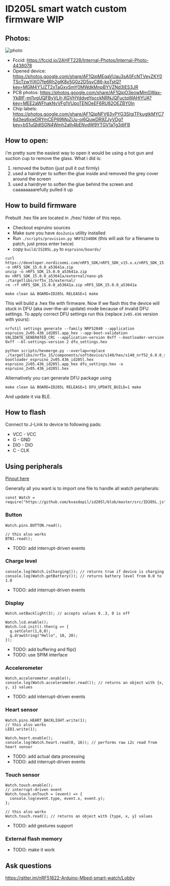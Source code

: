 # ID205L smart watch custom firmware WIP 

## Photos: 
![photo](http://official-file.honbow.com/2019-12-12-12-01-4601%20(2).png "Device")

- Fccid: https://fccid.io/2AHFT228/Internal-Photos/Internal-Photo-4438078
- Opened device: https://photos.google.com/share/AF1QipMEgaVUau3sA0FcNTVeyZKY0TScTzwYiXO7fe6Rh2gIK8x5G0z2D5svC86-koTstQ?key=MGM4Y1JZT2xTaGxvSmY0MWdkMnpBYVZNd3lES3JR
- PCB photos: https://photos.google.com/share/AF1QipO3eowMmGWax-Yk8IF-ml1vgUQFByVLIt-XGVHYddveYpcckNRNJQFuctqWAHlYUA?key=MEE2aWFhakNvVFg1VUpoTENOeEF6RU82OEZBY0ln
- Chip labels: https://photos.google.com/share/AF1QipNFV63yPYG3SIgiTFkugtkMYC76d3eq6xieDRYmCEP69MpZUu-oj6QuwDR9ZJyVDg?key=bS1uQldlSGN4Wmh2alh4bENydW9YTGV1aTg3djFB

## How to open:
i'm pretty sure the easiest way to open it would be using a hot gun and suction cup to remove the glass. What i did is:
1) removed the button (just pull it out firmly)
2) used a hairdryer to soften the glue inside and removed the grey cover around the screen
3) used a hairdryer to soften the glue behind the screen and caaaaaaaarefully pulled it up

## How to build firmware
Prebuilt .hex file are located in ./hex/ folder of this repo. 

- Checkout espruino sources
- Make sure you have `dos2unix` utility installed
- Run `./scripts/provision.py NRF52340DK` (this will ask for a filename to patch, just press enter twice)
- copy `build/IS205L.py` to `espruino/boards/`

```
curl https://developer.nordicsemi.com/nRF5_SDK/nRF5_SDK_v15.x.x/nRF5_SDK_15.0.0_a53641a.zip -o nRF5_SDK_15.0.0_a53641a.zip
unzip -o nRF5_SDK_15.0.0_a53641a.zip
mv nRF5_SDK_15.0.0_a53641a/external/nano-pb ./targetlibs/nrf5x_15/external/
rm -rf nRF5_SDK_15.0.0_a53641a.zip nRF5_SDK_15.0.0_a53641a

make clean && BOARD=ID205L RELEASE=1 make
```

This will build a .hex file with firmware. Now if we flash this the device will stuck in DFU (aka over-the-air update) mode because of invalid DFU settings. To apply correct DFU settings run this (replace `2v05.436` version with yours):

```
nrfutil settings generate --family NRF52840 --application espruino_2v05.436_id205l.app_hex --app-boot-validation VALIDATE_GENERATED_CRC --application-version 0xff --bootloader-version 0xff --bl-settings-version 2 dfu_settings.hex

python scripts/hexmerge.py --overlap=replace ./targetlibs/nrf5x_15/components/softdevice/s140/hex/s140_nrf52_6.0.0_softdevice.hex bootloader_espruino_2v05.436_id205l.hex espruino_2v05.436_id205l.app_hex dfu_settings.hex -o espruino_2v05.436_id205l.hex
```

Alternatively you can generate DFU package using
```
make clean && BOARD=ID205L RELEASE=1 DFU_UPDATE_BUILD=1 make
```
And update it via BLE.

## How to flash

Connect to J-Link to device to following pads:
- VCC - VCC
- G - GND
- DIO - DIO  
- C - CLK

## Using peripherals

[Pinout here](./DEVICES.md)

Generally all you want is to import one file to handle all watch peripherals:
```
const Watch = require("https://github.com/kvasdopil/id205l/blob/master/src/ID205L.js")
```

### Button

```
Watch.pins.BUTTON.read();

// this also works
BTN1.read();
```

- TODO: add interrupt-driven events

### Charge level

```
console.log(Watch.isCharging()); // returns true if device is charging
console.log(Watch.getBattery()); // returns battery level from 0.0 to 1.0
```

- TODO: add interrupt-driven events

### Display
```
Watch.setBacklight(3); // accepts values 0..3, 0 is off

Watch.lcd.enable();
Watch.lcd.init().then(g => {
  g.setColor(1,0,0);
  g.drawString("Hello", 10, 20);
});
```

- TODO: add buffering and flip()
- TODO: use SPIM interface

### Accelerometer
```
Watch.accelerometer.enable();
console.log(Watch.accelerometer.read()); // returns an object with {x, y, z} values
```

- TODO: add interrupt-driven events

### Heart sensor
```
Watch.pins.HEART_BACKLIGHT.write(1); 
// this also works
LED1.write(1);

Watch.heart.enable();
console.log(Watch.heart.read(0, 16)); // performs raw i2c read from heart sensor
```

- TODO: add actual data processing
- TODO: add interrupt-driven events

### Touch sensor
```
Watch.touch.enable();
// interrupt-driven event
Watch.touch.onTouch = (event) => {
  console.log(event.type, event.x, event.y);
};

// this also works
Watch.touch.read(); // returns an object with {type, x, y} values
```

- TODO: add gestures support

### External flash memory

- TODO: make it work

## Ask questions
https://gitter.im/nRF51822-Arduino-Mbed-smart-watch/Lobby
